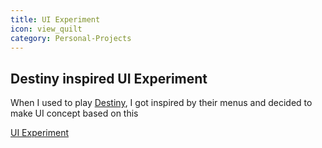 ```yaml
---
title: UI Experiment
icon: view_quilt
category: Personal-Projects
---
```


## Destiny inspired UI Experiment

When I used to play [Destiny](https://www.destinythegame.com/uk/en/home), I got inspired by their menus and decided to make UI concept based on this

<p data-height="980" data-theme-id="28283" data-slug-hash="yYmVqN" data-default-tab="result" data-user="zephyr" data-embed-version="2" data-pen-title="Fancy Tiles Section" class="codepen">
    <a href="http://codepen.io/zephyr/pen/yYmVqN/">UI Experiment</a>
</p>
<script src="https://production-assets.codepen.io/assets/embed/ei.js"></script>

